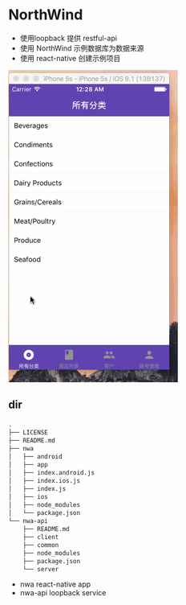 # NorthWind

- 使用loopback 提供 restful-api
- 使用 NorthWind 示例数据库为数据来源
- 使用 react-native 创建示例项目

![Preview](./assets/preview.gif)


## dir
```
.
├── LICENSE
├── README.md
├── nwa
│   ├── android
│   ├── app
│   ├── index.android.js
│   ├── index.ios.js
│   ├── index.js
│   ├── ios
│   ├── node_modules
│   └── package.json
└── nwa-api
    ├── README.md
    ├── client
    ├── common
    ├── node_modules
    ├── package.json
    └── server
```
- nwa react-native app
- nwa-api loopback service
